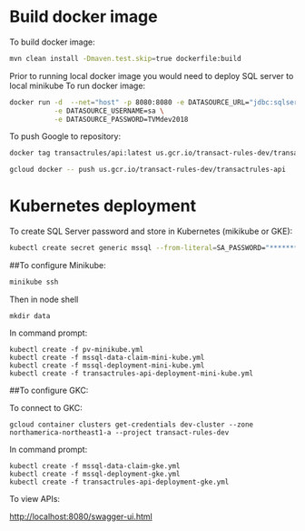 # Build docker image

To build docker image:

```bash
mvn clean install -Dmaven.test.skip=true dockerfile:build
```

Prior to running local docker image you would need to deploy SQL server to local minikube
To run docker image:
```bash
docker run -d  --net="host" -p 8080:8080 -e DATASOURCE_URL="jdbc:sqlserver://192.168.99.101:30001;databaseName=accounts" \
           -e DATASOURCE_USERNAME=sa \
           -e DATASOURCE_PASSWORD=TVMdev2018 
```

To push Google to repository:

```bash
docker tag transactrules/api:latest us.gcr.io/transact-rules-dev/transactrules-api:latest

gcloud docker -- push us.gcr.io/transact-rules-dev/transactrules-api
```

#  Kubernetes deployment

To create SQL Server password and store in Kubernetes (mikikube or GKE):
```bash
kubectl create secret generic mssql --from-literal=SA_PASSWORD="***********"
```

##To configure Minikube:

```bash
minikube ssh
```

Then in node shell

```
mkdir data

```

In command prompt:
```
kubectl create -f pv-minikube.yml
kubectl create -f mssql-data-claim-mini-kube.yml
kubectl create -f mssql-deployment-mini-kube.yml
kubectl create -f transactrules-api-deployment-mini-kube.yml

```

##To configure GKC:

To connect to GKC:

```
gcloud container clusters get-credentials dev-cluster --zone northamerica-northeast1-a --project transact-rules-dev
```

In command prompt:
```
kubectl create -f mssql-data-claim-gke.yml
kubectl create -f mssql-deployment-gke.yml
kubectl create -f transactrules-api-deployment-gke.yml
```

To view APIs:

[http://localhost:8080/swagger-ui.html](http://localhost:8080/swagger-ui.html)
  
